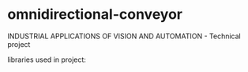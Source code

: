# omnidirectional-conveyor

INDUSTRIAL APPLICATIONS OF VISION AND AUTOMATION - Technical project

libraries used in project:

